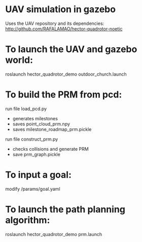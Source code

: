 # 
# UAV simulation in gazebo

Uses the UAV repository and its dependencies:
http://github.com/RAFALAMAO/hector-quadrotor-noetic

# To launch the UAV and gazebo world:
roslaunch hector_quadrotor_demo outdoor_church.launch

# To build the PRM from pcd:

run file load_pcd.py
  - generates milestones
  - saves point_cloud_prm.npy
  - saves milestone_roadmap_prm.pickle


run file construct_prm.py
  - checks collisions and generate PRM
  - save prm_graph.pickle

# To input a goal:
modify /params/goal.yaml 

# To launch the path planning algorithm:
roslaunch hector_quadrotor_demo prm.launch
